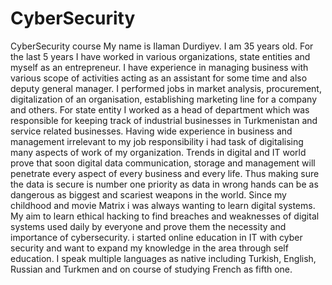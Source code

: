 # CyberSecurity
CyberSecurity course
My name is Ilaman Durdiyev. I am 35 years old. For the last 5 years I have worked in various organizations, state entities and myself as an entrepreneur. I have experience in managing business with various scope of activities acting as an assistant for some time and also deputy general manager. 
I performed jobs in market analysis, procurement, digitalization of an organisation, establishing marketing line for a company and others. For state entity I worked as a head of department which was responsible for keeping track of industrial businesses in Turkmenistan and service related businesses. Having wide experience in business and management irrelevant to my job responsibility i had task of digitalising many aspects of work of my organization. 
Trends in digital and IT world prove that soon digital data communication, storage and management will penetrate every aspect of every business and every life. Thus making sure the data is secure is number one priority as data in wrong hands can be as dangerous as biggest and scariest weapons in the world. 
Since my childhood and movie Matrix i was always wanting to learn digital systems. My aim to learn ethical hacking to find breaches and weaknesses of digital systems used daily by everyone and prove them the necessity and importance of cybersecurity.
i started online education in IT with cyber security and want to expand my knowledge in the area through self education. I speak multiple languages as native including Turkish, English, Russian and Turkmen and on course of studying French as fifth one. 
